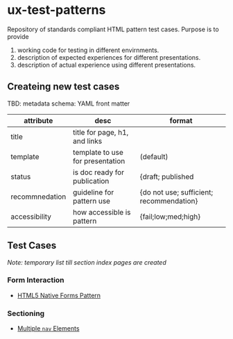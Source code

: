 # ux-test-patterns
Repository of standards compliant HTML pattern test cases.  Purpose is to provide

1. working code for testing in different envirnments.
2. description of expected experiences for different presentations.
3. description of actual experience using different presentations.


## Createing new test cases
TBD: metadata schema: YAML front matter

| attribute | desc | format |
| --- | --- | --- |
| title | title for page, h1, and links| |
| template | template to use for presentation | (default) |
| status | is doc ready for publication | {draft; published |
| recommnedation | guideline for pattern use | {do not use; sufficient; recommendation} |
| accessibility | how accessible is pattern | {fail;low;med;high} |


## Test Cases
_Note: temporary list till section index pages are created_

### Form Interaction
* [HTML5 Native Forms Pattern](interactive/inputs/input-advanced-html.md)

### Sectioning
* [Multiple ```nav``` Elements](sectioning/nav-hierarchy.md)

